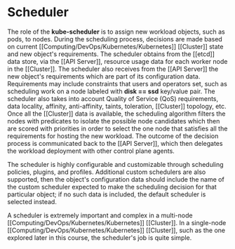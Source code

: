 # Scheduler

The role of the **kube-scheduler** is to assign new workload objects, such as pods, to nodes. During the scheduling process, decisions are made based on current [[Computing/DevOps/Kubernetes/Kubernetes]] [[Cluster]] state and new object's requirements. The scheduler obtains from the [[etcd]] data store, via the [[API Server]], resource usage data for each worker node in the [[Cluster]]. The scheduler also receives from the [[API Server]] the new object's requirements which are part of its configuration data. Requirements may include constraints that users and operators set, such as scheduling work on a node labeled with **disk == ssd** key/value pair. The scheduler also takes into account Quality of Service (QoS) requirements, data locality, affinity, anti-affinity, taints, toleration, [[Cluster]] topology, etc. Once all the [[Cluster]] data is available, the scheduling algorithm filters the nodes with predicates to isolate the possible node candidates which then are scored with priorities in order to select the one node that satisfies all the requirements for hosting the new workload. The outcome of the decision process is communicated back to the [[API Server]], which then delegates the workload deployment with other control plane agents. 

The scheduler is highly configurable and customizable through scheduling policies, plugins, and profiles. Additional custom schedulers are also supported, then the object's configuration data should include the name of the custom scheduler expected to make the scheduling decision for that particular object; if no such data is included, the default scheduler is selected instead.

A scheduler is extremely important and complex in a multi-node [[Computing/DevOps/Kubernetes/Kubernetes]] [[Cluster]]. In a single-node [[Computing/DevOps/Kubernetes/Kubernetes]] [[Cluster]], such as the one explored later in this course, the scheduler's job is quite simple.